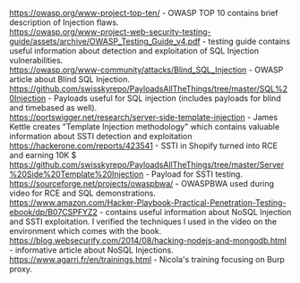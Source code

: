 https://owasp.org/www-project-top-ten/ - OWASP TOP 10 contains brief description of Injection flaws.  
https://owasp.org/www-project-web-security-testing-guide/assets/archive/OWASP_Testing_Guide_v4.pdf - testing guide contains useful information about detection and exploitation of SQL Injection vulnerabilities.  
https://owasp.org/www-community/attacks/Blind_SQL_Injection - OWASP article about Blind SQL Injection.  
https://github.com/swisskyrepo/PayloadsAllTheThings/tree/master/SQL%20Injection - Payloads useful for SQL injection (includes payloads for blind and timebased as well).  
https://portswigger.net/research/server-side-template-injection - James Kettle creates "Template Injection methodology" which contains valuable information about SSTI detection and exploitation  
https://hackerone.com/reports/423541 - SSTI in Shopify turned into RCE and earning 10K $  
https://github.com/swisskyrepo/PayloadsAllTheThings/tree/master/Server%20Side%20Template%20Injection - Payload for SSTI testing.  
https://sourceforge.net/projects/owaspbwa/ - OWASPBWA used during video for RCE and SQL demonstrations.  
https://www.amazon.com/Hacker-Playbook-Practical-Penetration-Testing-ebook/dp/B07CSPFYZ2 - contains useful information about NoSQL Injection and SSTI exploitation. I verified the techniques I used in the video on the environment which comes with the book.  
https://blog.websecurify.com/2014/08/hacking-nodejs-and-mongodb.html - informative article about NoSQL Injections.  
https://www.agarri.fr/en/trainings.html - Nicola's training focusing on Burp proxy.  

